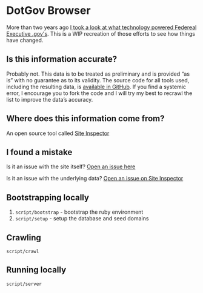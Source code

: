 # DotGov Browser

More than two years ago [I took a look at what technology powered Federeal Executive .gov's](http://ben.balter.com/2011/09/07/analysis-of-federal-executive-domains/). This is a WIP recreation of those efforts to see how things have changed.

## Is this information accurate?

Probably not. This data is to be treated as preliminary and is provided “as is” with no guarantee as to its validity. The source code for all tools used, including the resulting data, is [available in GitHub](github.com/benbalter/site-inspector-ruby). If you find a systemic error, I encourage you to fork the code and I will try my best to recrawl the list to improve the data’s accuracy.

## Where does this information come from?

An open source tool called [Site Inspector](http://github.com/benbalter/site-inspector-ruby)

## I found a mistake

Is it an issue with the site itself? [Open an issue here](https://github.com/benbalter/dotgov-browser/issues/new)

Is it an issue with the underlying data? [Open an issue on Site Inspector](https://github.com/benbalter/site-inspector-ruby/issues/new)

## Bootstrapping locally

1. `script/bootstrap` - bootstrap the ruby environment
2. `script/setup` - setup the database and seed domains

## Crawling

`script/crawl`

## Running locally

`script/server`
